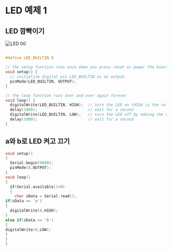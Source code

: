 # LED 예제 1
## LED 깜빡이기

![LED 00](https://github.com/user-attachments/assets/4b83617f-126a-454f-a67f-2e5dd6450d10)


## 

```C
#define LED_BUILTIN 8

// the setup function runs once when you press reset or power the board
void setup() {
  // initialize digital pin LED_BUILTIN as an output.
  pinMode(LED_BUILTIN, OUTPUT);
}

// the loop function runs over and over again forever
void loop() {
  digitalWrite(LED_BUILTIN, HIGH);  // turn the LED on (HIGH is the voltage level)
  delay(1000);                      // wait for a second
  digitalWrite(LED_BUILTIN, LOW);   // turn the LED off by making the voltage LOW
  delay(1000);                      // wait for a second
}
```

## a와 b로 LED 켜고 끄기


```C
void setup()
{
  Serial.begin(9600);
  pinMode(8,OUTPUT);
}
void loop()
{
  if(Serial.available()>0)
  {
    char sData = Serial.read();
if(sData == 'a')
{
  digitalWrite(8,HIGH);
}
else if(sData == 'b')
{
digitalWrite(8,LOW);
}
}
}
```
